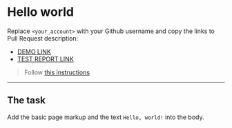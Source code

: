 # Hello world
Replace `<your_account>` with your Github username and copy the links to Pull Request description:
- [DEMO LINK](https://Lukashevychsergey.github.io/layout_hello-world/)
- [TEST REPORT LINK](https://Lukashevychsergey.github.io/layout_hello-world/report/html_report/)

> Follow [this instructions](https://mate-academy.github.io/layout_task-guideline/#how-to-solve-the-layout-tasks-on-github)
___

## The task 
Add the basic page markup and the text `Hello, world!` into the body.
